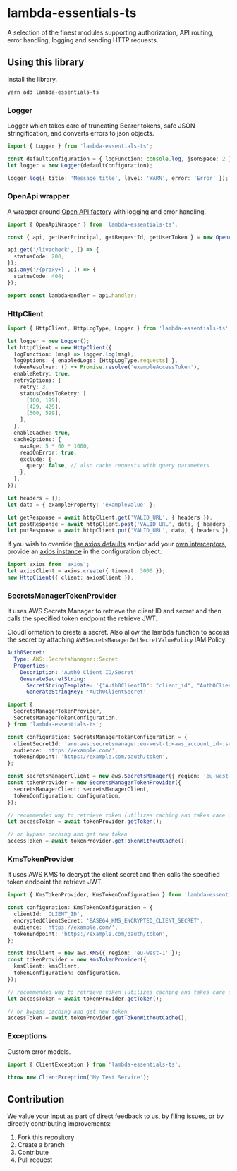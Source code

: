 # lambda-essentials-ts

A selection of the finest modules supporting authorization, API routing, error handling, logging and sending HTTP requests.

## Using this library

Install the library.

```bash
yarn add lambda-essentials-ts
```

### Logger

Logger which takes care of truncating Bearer tokens, safe JSON stringification, and converts errors to json objects.

```typescript
import { Logger } from 'lambda-essentials-ts';

const defaultConfiguration = { logFunction: console.log, jsonSpace: 2 };
let logger = new Logger(defaultConfiguration);

logger.log({ title: 'Message title', level: 'WARN', error: 'Error' });
```

### OpenApi wrapper

A wrapper around [Open API factory](https://github.com/wparad/openapi-factory.js) with logging and error handling.

```typescript
import { OpenApiWrapper } from 'lambda-essentials-ts';

const { api, getUserPrincipal, getRequestId, getUserToken } = new OpenApiWrapper(requestLogger);

api.get('/livecheck', () => {
  statusCode: 200;
});
api.any('/{proxy+}', () => {
  statusCode: 404;
});

export const lambdaHandler = api.handler;
```

### HttpClient

```typescript
import { HttpClient, HttpLogType, Logger } from 'lambda-essentials-ts';

let logger = new Logger();
let httpClient = new HttpClient({
  logFunction: (msg) => logger.log(msg),
  logOptions: { enabledLogs: [HttpLogType.requests] },
  tokenResolver: () => Promise.resolve('exampleAccessToken'),
  enableRetry: true,
  retryOptions: {
    retry: 3,
    statusCodesToRetry: [
      [100, 199],
      [429, 429],
      [500, 599],
    ],
  },
  enableCache: true,
  cacheOptions: {
    maxAge: 5 * 60 * 1000,
    readOnError: true,
    exclude: {
      query: false, // also cache requests with query parameters
    },
  },
});

let headers = {};
let data = { exampleProperty: 'exampleValue' };

let getResponse = await httpClient.get('VALID_URL', { headers });
let postResponse = await httpClient.post('VALID_URL', data, { headers });
let putResponse = await httpClient.put('VALID_URL', data, { headers });
```

If you wish to override [the axios defaults](https://github.com/axios/axios#config-defaults) and/or add your [own interceptors](https://github.com/axios/axios#interceptors),
provide an [axios instance](https://github.com/axios/axios) in the configuration object.

```typescript
import axios from 'axios';
let axiosClient = axios.create({ timeout: 3000 });
new HttpClient({ client: axiosClient });
```

### SecretsManagerTokenProvider

It uses AWS Secrets Manager to retrieve the client ID and secret and then calls the specified token endpoint the retrieve JWT.

CloudFormation to create a secret. Also allow the lambda function to access the secret by attaching `AWSSecretsManagerGetSecretValuePolicy` IAM Policy.

```yaml
Auth0Secret:
  Type: AWS::SecretsManager::Secret
  Properties:
    Description: 'Auth0 Client ID/Secret'
    GenerateSecretString:
      SecretStringTemplate: '{"Auth0ClientID": "client_id", "Auth0ClientSecret": "client_secret"}'
      GenerateStringKey: 'Auth0ClientSecret'
```

```typescript
import {
  SecretsManagerTokenProvider,
  SecretsManagerTokenConfiguration,
} from 'lambda-essentials-ts';

const configuration: SecretsManagerTokenConfiguration = {
  clientSecretId: 'arn:aws:secretsmanager:eu-west-1:<aws_account_id>:secret:<secret_id>',
  audience: 'https://example.com/',
  tokenEndpoint: 'https://example.com/oauth/token',
};

const secretsManagerClient = new aws.SecretsManager({ region: 'eu-west-1' });
const tokenProvider = new SecretsManagerTokenProvider({
  secretsManagerClient: secretsManagerClient,
  tokenConfiguration: configuration,
});

// recommended way to retrieve token (utilizes caching and takes care of token expiration)
let accessToken = await tokenProvider.getToken();

// or bypass caching and get new token
accessToken = await tokenProvider.getTokenWithoutCache();
```

### KmsTokenProvider

It uses AWS KMS to decrypt the client secret and then calls the specified token endpoint the retrieve JWT.

```typescript
import { KmsTokenProvider, KmsTokenConfiguration } from 'lambda-essentials-ts';

const configuration: KmsTokenConfiguration = {
  clientId: 'CLIENT_ID',
  encryptedClientSecret: 'BASE64_KMS_ENCRYPTED_CLIENT_SECRET',
  audience: 'https://example.com/',
  tokenEndpoint: 'https://example.com/oauth/token',
};

const kmsClient = new aws.KMS({ region: 'eu-west-1' });
const tokenProvider = new KmsTokenProvider({
  kmsClient: kmsClient,
  tokenConfiguration: configuration,
});

// recommended way to retrieve token (utilizes caching and takes care of token expiration)
let accessToken = await tokenProvider.getToken();

// or bypass caching and get new token
accessToken = await tokenProvider.getTokenWithoutCache();
```

### Exceptions

Custom error models.

```typescript
import { ClientException } from 'lambda-essentials-ts';

throw new ClientException('My Test Service');
```

## Contribution

We value your input as part of direct feedback to us, by filing issues, or by directly contributing improvements:

1. Fork this repository
1. Create a branch
1. Contribute
1. Pull request
